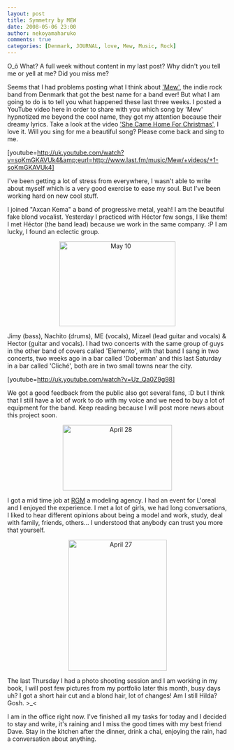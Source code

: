 ```yaml
---
layout: post
title: Symmetry by MEW
date: 2008-05-06 23:00
author: nekoyamaharuko
comments: true
categories: [Denmark, JOURNAL, love, Mew, Music, Rock]
---
```

O_ô What? A full week without content in my last post? Why didn't you tell me or yell at me? Did you miss me?

Seems that I had problems posting what I think about <a title="Mew at last.fm" href="http://www.last.fm/music/Mew" target="_self">'Mew'</a>, the indie rock band from Denmark that got the best name for a band ever! But what I am going to do is to tell you what happened these last three weeks.
I posted a YouTube video here in order to share with you which song by 'Mew' hypnotized me beyond the cool name, they got my attention because their dreamy lyrics. Take a look at the video <a title="Sing to me!!!! Please" href="http://uk.youtube.com/watch?v=i6T0bN8g6xs&amp;feature=related" target="_blank">'She Came Home For Christmas'</a>, I love it. Will you sing for me a beautiful song? Please come back and sing to me.<!--more-->

[youtube=http://uk.youtube.com/watch?v=soKmGKAVUk4&amp;eurl=http://www.last.fm/music/Mew/+videos/+1-soKmGKAVUk4]

I've been getting a lot of stress from everywhere, I wasn't able to write about myself which is a very good exercise to ease my soul. But I've been working hard on new cool stuff.

I joined "Axcan Kema" a band of progressive metal, yeah! I am the beautiful fake blond vocalist. Yesterday I practiced with Héctor few songs, I like them! I met Héctor (the band lead) because we work in the same company. :P I am lucky, I found an eclectic group.
<p style="text-align:center;"><a href="http://sunnier.files.wordpress.com/2008/05/p1010571.jpg" target="_blank"><img class="size-medium wp-image-37 aligncenter" src="http://sunnier.files.wordpress.com/2008/05/p1010571.jpg?w=300" alt="May 10" width="266" height="194" /></a></p>
Jimy (bass), Nachito (drums), ME (vocals), Mizael (lead guitar and vocals) &amp; Hector (guitar and vocals). I had two concerts with the same group of guys in the other band of covers called 'Elemento', with that band I sang in two concerts, two weeks ago in a bar called 'Doberman' and this last Saturday in a bar called 'Cliché', both are in two small towns near the city.

[youtube=http://uk.youtube.com/watch?v=Uz_Qa0Z9g98]

We got a good feedback from the public also got several fans, :D but I think that I still have a lot of work to do with my voice and we need to buy a lot of equipment for the band. Keep reading because I will post more news about this project soon.
<p style="text-align:center;"><a href="http://sunnier.files.wordpress.com/2008/05/n587650777_849345_270.jpg" target="_blank"><img class="size-medium wp-image-38" src="http://sunnier.files.wordpress.com/2008/05/n587650777_849345_270.jpg?w=300" alt="April 28" width="250" height="150" /></a></p>
I got a mid time job at <a title="RGM" href="http://www.rgmmodelos.com" target="_blank">RGM</a> a modeling agency. I had an event for L'oreal and I enjoyed the experience. I met a lot of girls, we had long conversations, I liked to hear different opinions about being a model and work, study, deal with family, friends, others... I understood that anybody can trust you more that yourself.
<p style="text-align:center;"><a href="http://sunnier.files.wordpress.com/2008/05/imagen004.jpg" target="_blank"><img class="size-medium wp-image-39" src="http://sunnier.files.wordpress.com/2008/05/imagen004.jpg?w=225" alt="April 27" width="225" height="300" /></a></p>
The last Thursday I had a photo shooting session and I am working in my book, I will post few pictures from my portfolio later this month, busy days uh? I got a short hair cut and a blond hair, lot of changes! Am I still Hilda? Gosh. &gt;_&lt;
<p style="text-align:left;">I am in the office right now. I've finished all my tasks for today and I decided to stay and write, it's raining and I miss the good times with my best friend Dave. Stay in the kitchen after the dinner, drink a chai, enjoying the rain, had a conversation about anything.</p>
<p style="text-align:center;"><a href="http://sunnier.files.wordpress.com/2008/06/wordpress.jpg">
</a></p>
<p style="text-align:left;"></p>
